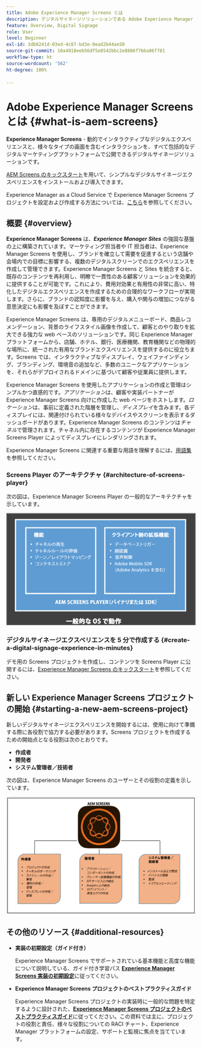 ```yaml
---
title: Adobe Experience Manager Screens とは
description: デジタルサイネージソリューションである Adobe Experience Manager Screens の使用方法について説明します。このソリューションを使用すると、動的でインタラクティブなデジタルエクスペリエンスと、様々なタイプの画面を含むインタラクションを、すべて包括的なデジタルマーケティングプラットフォームで公開できます。
feature: Overview, Digital Signage
role: User
level: Beginner
exl-id: 3db8241d-03ed-4c87-bd3e-0ead2b44ae50
source-git-commit: 10a4918eeb56df5e8542bbc2e8806f766a86f781
workflow-type: ht
source-wordcount: '562'
ht-degree: 100%

---
```


# Adobe Experience Manager Screens とは {#what-is-aem-screens}

**Experience Manager Screens** - 動的でインタラクティブなデジタルエクスペリエンスと、様々なタイプの画面を含むインタラクションを、すべて包括的なデジタルマーケティングプラットフォームで公開できるデジタルサイネージソリューションです。

[AEM Screens のキックスタート](kickstart-for-aem-screens.md)を用いて、シンプルなデジタルサイネージエクスペリエンスをインストールおよび導入できます。

Experience Manager as a Cloud Service で Experience Manager Screens プロジェクトを設定および作成する方法については、[こちら](https://experienceleague.adobe.com/docs/experience-manager-cloud-service/content/screens-as-cloud-service/home.html?lang=ja)を参照してください。

## 概要 {#overview}

**Experience Manager Screens** は、***Experience Manager Sites*** の強固な基盤の上に構築されています。マーケティング担当者や IT 担当者は、Experience Manager Screens を使用し、ブランドを確立して需要を促進するという店舗や会場内での目標に影響する、複数のデジタルスクリーンでのエクスペリエンスを作成して管理できます。Experience Manager Screens と Sites を統合すると、既存のコンテンツを再利用し、明瞭で一貫性のある顧客ソリューションを効果的に提供することが可能です。これにより、費用対効果と有用性の非常に高い、特化したデジタルエクスペリエンスを作成するための合理的なワークフローが実現します。さらに、ブランドの認知度に影響を与え、購入や関与の増加につながる意思決定にも影響を及ぼすことができます。

Experience Manager Screens は、専用のデジタルメニューボード、商品レコメンデーション、背景のライフスタイル画像を作成して、顧客とのやり取りを拡大できる強力な web ベースのソリューションです。同じ Experience Manager プラットフォームから、店舗、ホテル、銀行、医療機関、教育機関などの物理的な場所に、統一された有用なブランドエクスペリエンスを提供するのに役立ちます。Screens では、インタラクティブなディスプレイ、ウェイファインディング、ブランディング、環境音の追加など、多数のユニークなアプリケーションを、それらがデプロイされるドメインに基づいて顧客や従業員に提供します。

Experience Manager Screens を使用したアプリケーションの作成と管理はシンプルかつ直感的です。*アプリケーション*&#x200B;は、顧客や実装パートナーが Experience Manager Screens 向けに作成した web ページをホストします。*ロケーション*&#x200B;は、事前に定義された階層を管理し、*ディスプレイ*&#x200B;を含みます。各ディスプレイには、関連付けられている様々なデバイスやスクリーンを表示するダッシュボードがあります。Experience Manager Screens のコンテンツは&#x200B;*チャネル*&#x200B;で管理されます。チャネル内に存在するコンテンツが Experience Manager Screens Player によってディスプレイにレンダリングされます。

Experience Manager Screens に関連する重要な用語を理解するには、[用語集](screens-glossary.md)を参照してください。

### Screens Player のアーキテクチャ {#architecture-of-screens-player}

次の図は、Experience Manager Screens Player の一般的なアーキテクチャを示しています。

![chlimage_1-29](assets/chlimage_1-29.png)

### デジタルサイネージエクスペリエンスを 5 分で作成する {#create-a-digital-signage-experience-in-minutes}

デモ用の Screens プロジェクトを作成し、コンテンツを Screens Player に公開するには、[Experience Manager Screens のキックスタート](kickstart-for-aem-screens.md)を参照してください。

## 新しい Experience Manager Screens プロジェクトの開始 {#starting-a-new-aem-screens-project}

新しいデジタルサイネージエクスペリエンスを開始するには、使用に向けて準備する際に各役割で協力する必要があります。Screens プロジェクトを作成するための開始点となる役割は次のとおりです。

* **作成者**
* **開発者**
* **システム管理者／技術者**

次の図は、Experience Manager Screens のユーザーとその役割の定義を示しています。

![chlimage_1-30](assets/chlimage_1-30.png)


## その他のリソース {#additional-resources}

* **実装の初期設定（ガイド付き）**

   Experience Manager Screens でサポートされている基本機能と高度な機能について説明している、ガイド付き学習パス **[Experience Manager Screens 実装の初期設定](https://experienceleague.adobe.com/?launch=AEM-7a&amp;lang=ja)**&#x200B;に従ってください。

* **Experience Manager Screens プロジェクトのベストプラクティスガイド**

   Experience Manager Screens プロジェクトの実装時に一般的な問題を特定するように設計された、**[Experience Manager Screens プロジェクトのベストプラクティスガイド](/help/using/about-guide.md)**&#x200B;に従ってください。この資料では主に、プロジェクトの役割と責任、様々な役割についての RACI チャート、Experience Manager プラットフォームの設定、サポートと監視に焦点を当てています。

<!-- DEAD LINK * **New Adobe Customer Support Experience**

   Follow **[Customer One for Enterprise Help](https://docs.adobe.com/content/help/en/customer-one/using/home.htmlhome.html#)** to learn more about Admin Console Support tickets. -->
